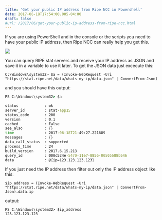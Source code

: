 ```yaml
---
title: 'Get your public IP address from Ripe NCC in Powershell'
date: 2017-06-18T17:54:00.005-04:00
draft: false
#url: /2017/06/get-your-public-ip-address-from-ripe-ncc.html
---
```


If you are using PowerShell and in the console or the scripts you need to have your public IP address, then Ripe NCC can really help you get this.  

[![](https://www.ripe.net/++resource++ripe.plonetheme.images/RIPE_NCC_logo.png)](https://www.ripe.net/++resource++ripe.plonetheme.images/RIPE_NCC_logo.png)

You can query RIPE stat servers and receive your IP address as JSON and save it in a variable to use it later. To get the JSON data just excecute this:  

    C:\Windows\system32> $a = (Invoke-WebRequest -Uri "https://stat.ripe.net/data/whats-my-ip/data.json" | ConvertFrom-Json)

and you should have this output:  
  
```cmd
PS C:\Windows\system32> $a  
  
status            : ok  
server_id         : stat-app15  
status_code       : 200  
version           : 0.1  
cached            : False  
see_also          : {}  
time              : 2017-06-18T21:49:27.221689  
messages          : {}  
data_call_status  : supported  
process_time      : 24  
build_version     : 2017.6.15.213  
query_id          : 000c524e-5470-11e7-8856-00505688b546  
data              : @{ip=123.123.123.123}  
```

If you just need the IP address then filter out only the IP address object like this:  

    $ip_address = (Invoke-WebRequest -Uri "https://stat.ripe.net/data/whats-my-ip/data.json" | ConvertFrom-Json).data.ip

output:

    PS C:\Windows\system32> $ip_address  
    123.123.123.123
